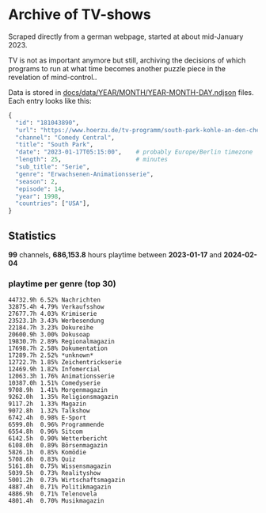 # Archive of TV-shows

Scraped directly from a german webpage, started at about mid-January 2023.

TV is not as important anymore but still, archiving the decisions of which programs to run at what time
becomes another puzzle piece in the revelation of mind-control.. 

Data is stored in [docs/data/YEAR/MONTH/YEAR-MONTH-DAY.ndjson](docs/data/) files. 
Each entry looks like this:

```python
{
  "id": "181043890", 
  "url": "https://www.hoerzu.de/tv-programm/south-park-kohle-an-den-chefkoch/bid_181043890/", 
  "channel": "Comedy Central", 
  "title": "South Park", 
  "date": "2023-01-17T05:15:00",    # probably Europe/Berlin timezone 
  "length": 25,                     # minutes 
  "sub_title": "Serie", 
  "genre": "Erwachsenen-Animationsserie", 
  "season": 2, 
  "episode": 14, 
  "year": 1998, 
  "countries": ["USA"],
}
```

## Statistics

**99** channels, **686,153.8** hours playtime between **2023-01-17** and **2024-02-04**


### playtime per genre (top 30)

    44732.9h 6.52% Nachrichten
    32875.4h 4.79% Verkaufsshow
    27677.7h 4.03% Krimiserie
    23523.1h 3.43% Werbesendung
    22184.7h 3.23% Dokureihe
    20600.9h 3.00% Dokusoap
    19830.7h 2.89% Regionalmagazin
    17698.7h 2.58% Dokumentation
    17289.7h 2.52% *unknown*
    12722.7h 1.85% Zeichentrickserie
    12469.9h 1.82% Infomercial
    12063.3h 1.76% Animationsserie
    10387.0h 1.51% Comedyserie
    9708.9h  1.41% Morgenmagazin
    9262.0h  1.35% Religionsmagazin
    9117.2h  1.33% Magazin
    9072.8h  1.32% Talkshow
    6742.4h  0.98% E-Sport
    6599.0h  0.96% Programmende
    6554.8h  0.96% Sitcom
    6142.5h  0.90% Wetterbericht
    6108.0h  0.89% Börsenmagazin
    5826.1h  0.85% Komödie
    5708.6h  0.83% Quiz
    5161.8h  0.75% Wissensmagazin
    5039.5h  0.73% Realityshow
    5001.2h  0.73% Wirtschaftsmagazin
    4887.4h  0.71% Politikmagazin
    4886.9h  0.71% Telenovela
    4801.4h  0.70% Musikmagazin
